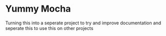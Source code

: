 # Yummy Mocha

Turning this into a seperate project to try and improve documentation and seperate this to use this on other projects